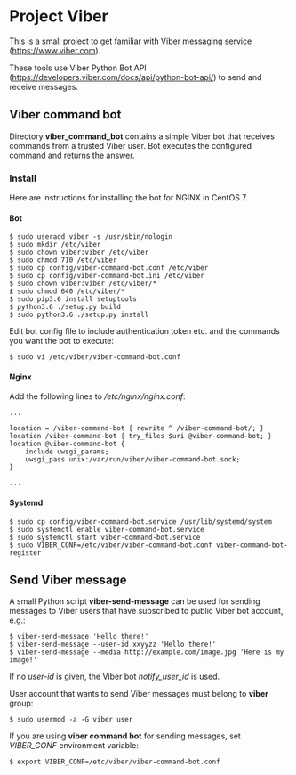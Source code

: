 # Project Viber

This is a small project to get familiar with Viber messaging service
(https://www.viber.com).

These tools use Viber Python Bot API
(https://developers.viber.com/docs/api/python-bot-api/) to send and receive
messages.


## Viber command bot

Directory **viber_command_bot** contains a simple Viber bot that receives
commands from a trusted Viber user. Bot executes the configured command and
returns the answer.

### Install

Here are instructions for installing the bot for NGINX in CentOS 7.

#### Bot

    $ sudo useradd viber -s /usr/sbin/nologin
    $ sudo mkdir /etc/viber
    $ sudo chown viber:viber /etc/viber 
    $ sudo chmod 710 /etc/viber 
    $ sudo cp config/viber-command-bot.conf /etc/viber
    $ sudo cp config/viber-command-bot.ini /etc/viber
    $ sudo chown viber:viber /etc/viber/*
    £ sudo chmod 640 /etc/viber/*
    $ sudo pip3.6 install setuptools
    $ python3.6 ./setup.py build
    $ sudo python3.6 ./setup.py install

Edit bot config file to include authentication token etc. and the commands you
want the bot to execute:

    $ sudo vi /etc/viber/viber-command-bot.conf


#### Nginx

Add the following lines to */etc/nginx/nginx.conf*:

    ...
    
    location = /viber-command-bot { rewrite ^ /viber-command-bot/; }   
    location /viber-command-bot { try_files $uri @viber-command-bot; }  
    location @viber-command-bot { 
        include uwsgi_params;                          
        uwsgi_pass unix:/var/run/viber/viber-command-bot.sock;       
    }                   
    
    ...


#### Systemd

    $ sudo cp config/viber-command-bot.service /usr/lib/systemd/system
    $ sudo systemctl enable viber-command-bot.service
    $ sudo systemctl start viber-command-bot.service
    $ sudo VIBER_CONF=/etc/viber/viber-command-bot.conf viber-command-bot-register

## Send Viber message

A small Python script **viber-send-message** can be used for sending messages to
Viber users that have subscribed to public Viber bot account, e.g.:

    $ viber-send-message 'Hello there!'
    $ viber-send-message --user-id xxyyzz 'Hello there!'
    $ viber-send-message --media http://example.com/image.jpg 'Here is my image!'

If no *user-id* is given, the Viber bot *notify_user_id* is used.

User account that wants to send Viber messages must belong to **viber** group:

    $ sudo usermod -a -G viber user

If you are using **viber command bot** for sending messages, set *VIBER_CONF*
environment variable:

    $ export VIBER_CONF=/etc/viber/viber-command-bot.conf
